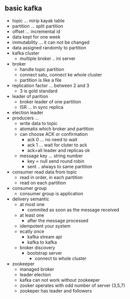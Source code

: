 ## basic kafka
- topic ... mirip kayak table
- partition ... split partition
- offset ... incremental id
- data kept for one week
- immutability ... it can not be changed
- data assigned randomly to partition
- kafka cluster
  - multiple broker .. ini server
- broker 
  - handle topic partition
  - connect satu, connect ke whole cluster
  - partition is like a file
- replication factor ... between 2 and 3
  - 3 is gold standard
- leader of parition
  - broker leader of one partition
  - ISR ... in sync replica
- election leader
- producers ...
  - write data to topic
  - atomatis which broker and partition
  - can choose ACK or confirmation
    - ack 0 ... no need to wait
    - ack 1 ... wait for cluter to ack
    - ack=all leader and replicas ok
  - message key ... string number
    - key = null send round robin
    - sent .. always to same partition
- consumer read data from topic
  - read in order, in each partition
  - read on each partition
- consumer group
  - consumer group is application
- delivery semantic
  - at most one
    - commited as soon as the message received
  - at least one
    - after the message processed
  - idempotent your system
  - ecatly once
    - kafka stream api
    - kafka to kafka
  - broker discovery
    - bootstrap server
      - connect to whole cluster
- zookeeper
  - managed broker
  - leader election
  - kafka can not work without zookeeper
  - zooker operates with odd number of server (3,5,7)
  - zookeper has leader and followers

